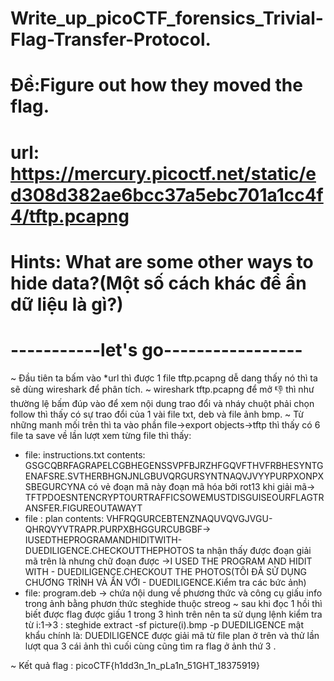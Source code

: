 # Write_up_picoCTF_forensics_Trivial-Flag-Transfer-Protocol.
# Đề:Figure out how they moved the flag.
# url: https://mercury.picoctf.net/static/ed308d382ae6bcc37a5ebc701a1cc4f4/tftp.pcapng
# Hints: What are some other ways to hide data?(Một số cách khác để ẩn dữ liệu là gì?)
# -----------let's go-----------------  #
~ Đầu tiên ta bấm vào *url thì được 1 file tftp.pcapng dễ dang thấy nó thì ta sẽ dùng wireshark để phân tích.
~ wireshark tftp.pcapng để mở :-1: thì như thường lệ bấm đúp vào để xem nội dung trao đổi và nháy chuột phải chọn follow thì thấy có sự trao đổi của 1 vài file txt, deb và file ảnh bmp.
~ Từ những manh mối trên thì ta vào phần file->export objects->tftp thì thấy có 6 file ta save về lần lượt xem từng file thì thấy:
* file: instructions.txt contents: GSGCQBRFAGRAPELCGBHEGENSSVPFBJRZHFGQVFTHVFRBHESYNTGENAFSRE.SVTHERBHGNJNLGBUVQRGURSYNTNAQVJVYYPURPXONPXSBEGURCYNA  có vẻ đoạn mã này đoạn mã hóa bởi rot13 khi giải mã-> TFTPDOESNTENCRYPTOURTRAFFICSOWEMUSTDISGUISEOURFLAGTRANSFER.FIGUREOUTAWAYT
* file : plan contents: VHFRQGURCEBTENZNAQUVQVGJVGU-QHRQVYVTRAPR.PURPXBHGGURCUBGBF-> IUSEDTHEPROGRAMANDHIDITWITH-DUEDILIGENCE.CHECKOUTTHEPHOTOS ta nhận thấy được đoạn giải mã trên là nhưng chữ đoạn được ->I USED THE PROGRAM AND HIDIT WITH - DUEDILIGENCE.CHECKOUT THE PHOTOS(TÔI ĐÃ SỬ DỤNG CHƯƠNG TRÌNH VÀ ẨN VỚI - DUEDILIGENCE.Kiểm tra các bức ảnh)
* file: program.deb -> chứa nội dung về phương thức và công cụ giấu info trong ảnh bằng phươn thức steghide thuộc streog 
~ sau khi đọc 1 hồi thì biết được flag được giấu 1 trong 3 hình trên nên ta sử dụng lệnh kiểm tra từ i:1->3 : steghide extract -sf picture(i).bmp -p  DUEDILIGENCE  mật khẩu chính là: DUEDILIGENCE được giải mã từ file plan ở trên và thử lần lượt qua 3 cái ảnh thì cuối cùng cũng tìm ra flag ở ảnh thứ 3 .

~ Kết quả flag : picoCTF{h1dd3n_1n_pLa1n_51GHT_18375919}


